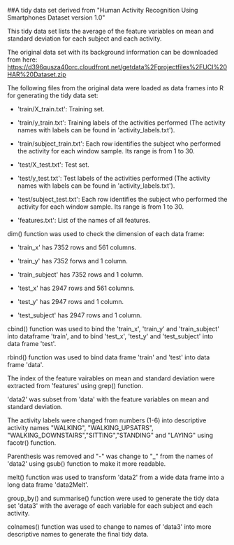 ##A tidy data set derived from "Human Activity Recognition Using Smartphones Dataset version 1.0"

This tidy data set lists the average of the feature variables on mean and standard deviation for each subject and each activity. 

The original data set with its background information can be downloaded from here: 
https://d396qusza40orc.cloudfront.net/getdata%2Fprojectfiles%2FUCI%20HAR%20Dataset.zip

The following files from the original data were loaded as data frames into R for generating the tidy data set: 

* 'train/X_train.txt': Training set.

* 'train/y_train.txt': Training labels of the activities performed (The activity names with labels can be found in 'activity_labels.txt').

* 'train/subject_train.txt': Each row identifies the subject who performed the activity for each window sample. Its range is from 1 to 30. 

* 'test/X_test.txt': Test set.

* 'test/y_test.txt': Test labels of the activities performed (The activity names with labels can be found in 'activity_labels.txt').

* 'test/subject_test.txt': Each row identifies the subject who performed the activity for each window sample. Its range is from 1 to 30. 

* 'features.txt': List of the names of all features.

dim() function was used to check the dimension of each data frame:

* 'train_x' has 7352 rows and 561 columns.

* 'train_y' has 7352 forws and 1 column.

* 'train_subject' has 7352 rows and 1 column.

* 'test_x' has 2947 rows and 561 columns.

* 'test_y' has 2947 rows and 1 column.

* 'test_subject' has 2947 rows and 1 column.

cbind() function was used to bind the 'train_x', 'train_y' and 'train_subject' into dataframe 'train', and to bind 'test_x', 'test_y' and 'test_subject' into data frame 'test'. 

rbind() function was used to bind data frame 'train' and 'test' into data frame 'data'. 

The index of the feature vairables on mean and standard deviation were extracted from 'features' using grep() function. 

'data2' was subset from 'data' with the feature variables on mean and standard deviation. 

The activity labels were changed from numbers (1-6) into descriptive activity names "WALKING", "WALKING_UPSATRS", "WALKING_DOWNSTAIRS","SITTING","STANDING" and "LAYING" using facotr() function. 

Parenthesis was removed and "-" was change to "_" from the names of 'data2' using gsub() function to make it more readable.

melt() function was used to transform 'data2' from a wide data frame into a long data frame 'data2Melt'. 

group_by() and summarise() function were used to generate the tidy data set 'data3' with the average of each variable for each subject and each activity. 

colnames() function was used to change to names of 'data3' into more descriptive names to generate the final tidy data. 